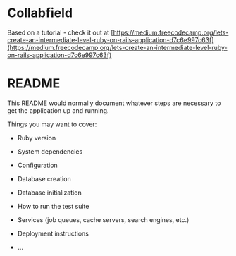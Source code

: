 # Collabfield

Based on a tutorial - check it out at [https://medium.freecodecamp.org/lets-create-an-intermediate-level-ruby-on-rails-application-d7c6e997c63f](https://medium.freecodecamp.org/lets-create-an-intermediate-level-ruby-on-rails-application-d7c6e997c63f)

# README

This README would normally document whatever steps are necessary to get the
application up and running.

Things you may want to cover:

* Ruby version

* System dependencies

* Configuration

* Database creation

* Database initialization

* How to run the test suite

* Services (job queues, cache servers, search engines, etc.)

* Deployment instructions

* ...
